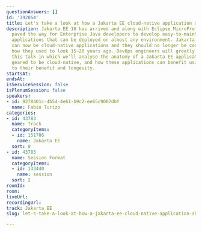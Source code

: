 ```yaml
---
questionAnswers: []
id: '392054'
title: Let's take a look at how a Jakarta EE cloud-native application should look!
description: Jakarta EE 10 has arrived and along with Eclipse MicroProfile, it has
  paved the way for Enterprise Java developers to develop easy-to-maintain, powerful
  applications that can be deployed on almost any environment. Jakarta EE applications
  can now be cloud-native applications and they should no longer be constrained by
  how they used to look 15~20 years ago. DevOps engineers will greatly benefit from
  this talk in which we’ll analyse the anatomy of a Jakarta EE application that’s
  geared to be cloud-native, and how these applications can benefit using standards
  to their benefit and longevity.
startsAt: 
endsAt: 
isServiceSession: false
isPlenumSession: false
speakers:
- id: 9278401c-4b54-4e61-b9c2-ee65c9007dbf
  name: Fabio Turizo
categories:
- id: 43783
  name: Track
  categoryItems:
  - id: 151786
    name: Jakarta EE
  sort: 0
- id: 43785
  name: Session Format
  categoryItems:
  - id: 143440
    name: session
  sort: 2
roomId: 
room: 
liveUrl: 
recordingUrl: 
track: Jakarta EE
slug: let-s-take-a-look-at-how-a-jakarta-ee-cloud-native-application-should-look

---
```


